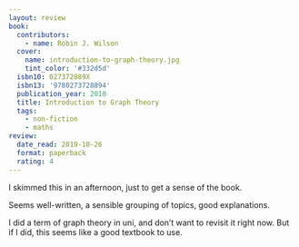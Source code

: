 ```yaml
---
layout: review
book:
  contributors:
    - name: Robin J. Wilson
  cover:
    name: introduction-to-graph-theory.jpg
    tint_color: '#332d5d'
  isbn10: 027372889X
  isbn13: '9780273728894'
  publication_year: 2010
  title: Introduction to Graph Theory
  tags:
    - non-fiction
    - maths
review:
  date_read: 2019-10-26
  format: paperback
  rating: 4
---
```


I skimmed this in an afternoon, just to get a sense of the book.

Seems well-written, a sensible grouping of topics, good explanations.

I did a term of graph theory in uni, and don’t want to revisit it right now. But if I did, this seems like a good textbook to use.

